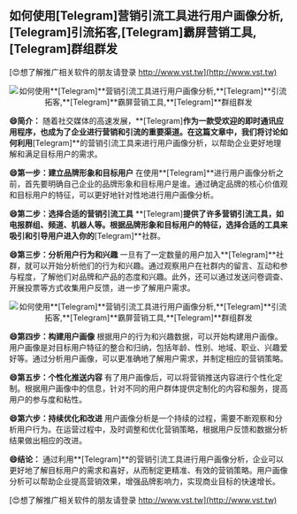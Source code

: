 ## **如何使用**[Telegram]**营销引流工具进行用户画像分析,**[Telegram]**引流拓客,**[Telegram]**霸屏营销工具,**[Telegram]**群组群发**

[😍想了解推广相关软件的朋友请登录 http://www.vst.tw](http://www.vst.tw)

 <center><img src="https://vst.tw/MP4/tuiguang/png/4.png" alt="如何使用**[Telegram]**营销引流工具进行用户画像分析,**[Telegram]**引流拓客,**[Telegram]**霸屏营销工具,**[Telegram]**群组群发"></center>

**😄简介：**
随着社交媒体的高速发展，**[Telegram]**作为一款受欢迎的即时通讯应用程序，也成为了企业进行营销和引流的重要渠道。在这篇文章中，我们将讨论如何利用**[Telegram]**的营销引流工具来进行用户画像分析，以帮助企业更好地理解和满足目标用户的需求。

**😄第一步：建立品牌形象和目标用户**
在使用**[Telegram]**进行用户画像分析之前，首先要明确自己企业的品牌形象和目标用户是谁。通过确定品牌的核心价值观和目标用户的特征，可以更好地针对性地进行用户画像分析。

**😄第二步：选择合适的营销引流工具**
**[Telegram]**提供了许多营销引流工具，如电报群组、频道、机器人等。根据品牌形象和目标用户的特征，选择合适的工具来吸引和引导用户进入你的**[Telegram]**社群。

**😄第三步：分析用户行为和兴趣**
一旦有了一定数量的用户加入**[Telegram]**社群，就可以开始分析他们的行为和兴趣。通过观察用户在社群内的留言、互动和参与程度，了解他们对品牌和产品的态度和兴趣。此外，还可以通过发送问卷调查、开展投票等方式收集用户反馈，进一步了解用户需求。

 <center><img src="https://vst.tw/MP4/tuiguang/png/3.png" alt="如何使用**[Telegram]**营销引流工具进行用户画像分析,**[Telegram]**引流拓客,**[Telegram]**霸屏营销工具,**[Telegram]**群组群发"></center>

**😄第四步：构建用户画像**
根据用户的行为和兴趣数据，可以开始构建用户画像。用户画像是对目标用户特征的整合和归纳，包括年龄、性别、地域、职业、兴趣爱好等。通过分析用户画像，可以更准确地了解用户需求，并制定相应的营销策略。

**😄第五步：个性化推送内容**
有了用户画像后，可以将营销推送内容进行个性化定制。根据用户画像中的信息，针对不同的用户群体提供定制化的内容和服务，提高用户的参与度和粘性。

**😄第六步：持续优化和改进**
用户画像分析是一个持续的过程，需要不断观察和分析用户行为。在运营过程中，及时调整和优化营销策略，根据用户反馈和数据分析结果做出相应的改进。

**😄结论：**
通过利用**[Telegram]**的营销引流工具进行用户画像分析，企业可以更好地了解目标用户的需求和喜好，从而制定更精准、有效的营销策略。用户画像分析可以帮助企业提高营销效果，增强品牌影响力，实现商业目标的快速增长。

[😍想了解推广相关软件的朋友请登录 http://www.vst.tw](http://www.vst.tw)



